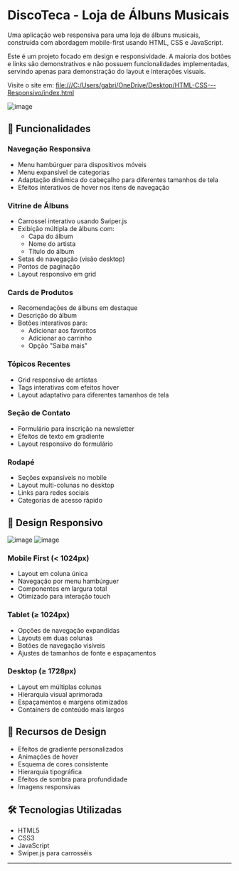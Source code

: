 # DiscoTeca - Loja de Álbuns Musicais

Uma aplicação web responsiva para uma loja de álbuns musicais, construída com abordagem mobile-first usando HTML, CSS e JavaScript.

Este é um projeto focado em design e responsividade. A maioria dos botões e links são demonstrativos e não possuem funcionalidades implementadas, servindo apenas para demonstração do layout e interações visuais.

Visite o site em: [file:///C:/Users/gabri/OneDrive/Desktop/HTML-CSS---Responsivo/index.html](https://gcobof.github.io/HTML-CSS---Responsivo/)

![image](https://github.com/user-attachments/assets/0260952a-2665-4c05-bb93-d206df71c038)

## 🎵 Funcionalidades

### Navegação Responsiva
- Menu hambúrguer para dispositivos móveis
- Menu expansível de categorias
- Adaptação dinâmica do cabeçalho para diferentes tamanhos de tela
- Efeitos interativos de hover nos itens de navegação

### Vitrine de Álbuns
- Carrossel interativo usando Swiper.js
- Exibição múltipla de álbuns com:
  - Capa do álbum
  - Nome do artista
  - Título do álbum
- Setas de navegação (visão desktop)
- Pontos de paginação
- Layout responsivo em grid

### Cards de Produtos
- Recomendações de álbuns em destaque
- Descrição do álbum
- Botões interativos para:
  - Adicionar aos favoritos
  - Adicionar ao carrinho
  - Opção "Saiba mais"

### Tópicos Recentes
- Grid responsivo de artistas
- Tags interativas com efeitos hover
- Layout adaptativo para diferentes tamanhos de tela

### Seção de Contato
- Formulário para inscrição na newsletter
- Efeitos de texto em gradiente
- Layout responsivo do formulário

### Rodapé
- Seções expansíveis no mobile
- Layout multi-colunas no desktop
- Links para redes sociais
- Categorias de acesso rápido

## 📱 Design Responsivo

![image](https://github.com/user-attachments/assets/950f994b-2753-4ba4-a2ef-eb373af06ff4) ![image](https://github.com/user-attachments/assets/5ef05a8e-f025-4bf5-935b-eb0ed926acc1)

### Mobile First (< 1024px)
- Layout em coluna única
- Navegação por menu hambúrguer
- Componentes em largura total
- Otimizado para interação touch

### Tablet (≥ 1024px)
- Opções de navegação expandidas
- Layouts em duas colunas
- Botões de navegação visíveis
- Ajustes de tamanhos de fonte e espaçamentos

### Desktop (≥ 1728px)
- Layout em múltiplas colunas
- Hierarquia visual aprimorada
- Espaçamentos e margens otimizados
- Containers de conteúdo mais largos

## 🎨 Recursos de Design
- Efeitos de gradiente personalizados
- Animações de hover
- Esquema de cores consistente
- Hierarquia tipográfica
- Efeitos de sombra para profundidade
- Imagens responsivas

## 🛠 Tecnologias Utilizadas
- HTML5
- CSS3
- JavaScript
- Swiper.js para carrosséis
  
---
